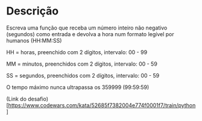 # Descrição
Escreva uma função que receba um número inteiro não negativo (segundos) como entrada e devolva a hora num formato legível por humanos (HH:MM:SS)

HH = horas, preenchido com 2 dígitos, intervalo: 00 - 99

MM = minutos, preenchidos com 2 dígitos, intervalo: 00 - 59

SS = segundos, preenchidos com 2 dígitos, intervalo: 00 - 59

O tempo máximo nunca ultrapassa os 359999 (99:59:59)

(Link do desafio)[https://www.codewars.com/kata/52685f7382004e774f0001f7/train/python]